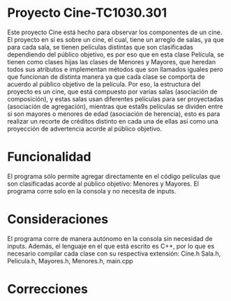 # Proyecto Cine-TC1030.301
Este proyecto Cine está hecho para observar los componentes de un cine. El proyecto en sí es sobre un cine, el cual, tiene un arreglo de salas, ya que para cada sala, se tienen películas distintas que son clasificadas dependiendo del público objetivo, es por eso que en esta clase Película, se tienen como clases hijas las clases de Menores y Mayores, que heredan todos sus atributos e implementan métodos que son llamados iguales pero que funcionan de distinta manera ya que cada clase se comporta de acuerdo al público objetivo de la película. Por eso, la estructura del proyecto es un cine, que está compuesto por varias salas (asociación de composición), y estas salas usan diferentes películas para ser proyectadas (asociación de agregación), mientras que esta9s películas se dividen entre si son mayores o menores de edad (asociación de herencia), esto es para realizar un recorte de créditos distinto en cada una de ellas así como una proyección de advertencia acorde al público objetivo.

# Funcionalidad
El programa sólo permite agregar directamente en el código películas que son clasificadas acorde al público objetivo:
Menores y Mayores.
El programa corre solo en la consola y no necesita de inputs.

# Consideraciones
El programa corre de manera autónomo en la consola sin necesidad de inputs. Además, el lenguaje en el que está escrito es C++, por lo que es necesario compilar cada clase con su respectiva extensión: Cine.h Sala.h, Pelicula.h, Mayores.h, Menores.h, main.cpp

# Correcciones
